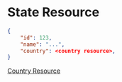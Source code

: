 # State Resource


```json
{
    "id": 123,
    "name": "...",
    "country": <country resource>,
}
```

[Country Resource](country.md)
